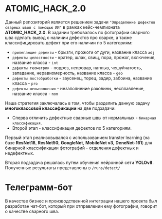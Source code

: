 # ATOMIC_HACK_2.0
Данный репозиторий является решением задачи ```"Определение дефектов сварных швов с помощью ИИ"``` в рамках кейс-чемпионата __ATOMIC_HACK_2.0__.
В задании требовалось по фотографии сварного шва сделать вывод о наличии дефектов про сварке, а также классифицировать дефект при его наличии по 5 категориям:
- ```прилегающие дефекты``` - брызги, прожоги от дуги, название класса ```adj```
- ```дефекты целостности``` - кратер, шлак, свищ, пора, прожог, включения, название класса - ```int```
- ```дефекты геометрии```   - подрез, непровар, наплыв, чешуйчатость, западание, неравномерность, название класса - ```geo```
- ```дефекты постобработки```     - заусенец, торец, задир, забоина, название класса - ```pro```
- ```дефекты невыполнения```          - незаполнение раковины, несплавление, название класса - ```non```

Наша стратегия заключалась в том, чтобы разделить данную задачу __многоклассовой классификации__ на две подзадачи: 
- Сперва отличить дефектные сварные швы от нормальных - ```бинарная классификация```. 
- Второй этап - классификация дефектов по 5 категориям. 

Первый этап реализовывался с использованием transter learning (на базе **ResNet18**, **ResNet50**, **GoogleNet**, **MobileNet v3**, **DeneNet-161**) для бинарной классификации фотографий - отделения дефектных и недефектных.

Вторая подзадача решалась путем обучения нейронной сети __YOLOv8__. Полученные результаты представлены в ```/runs/detect/``` 

# Телеграмм-бот
В качестве бизнес и производственной интеграции нашего проекта был разработан чат-бот, который при отправлении ему фотографии, говорит о качестве сварного шва.
